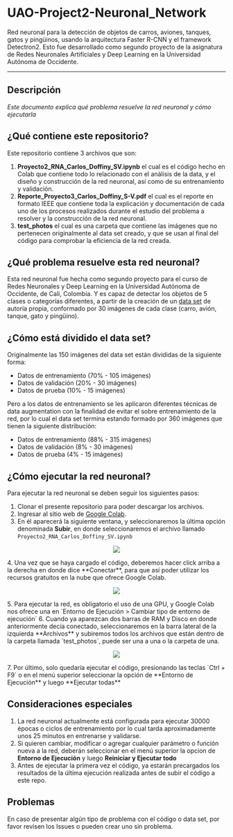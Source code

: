 # UAO-Project2-Neuronal_Network
Red neuronal para la detección de objetos de carros, aviones, tanques, gatos y pingüinos, usando la arquitectura Faster R-CNN y el framework Detectron2. Esto fue desarrollado como segundo proyecto de la asignatura de Redes Neuronales Artificiales y Deep Learning en la Universidad Autónoma de Occidente.

****

## Descripción
_Este documento explica qué problema resuelve la red neuronal y cómo ejecutarla_

## ¿Qué contiene este repositorio?
Este repositorio contiene 3 archivos que son:

1. **Proyecto2_RNA_Carlos_Doffiny_SV.ipynb** el cual es el código hecho en Colab que contiene todo lo relacionado con el análisis de la data, y el diseño y construcción de la red neuronal, así como de su entrenamiento y validación.
2. **Reporte_Proyecto3_Carlos_Doffiny_S-V.pdf** el cual es el reporte en formato IEEE que contiene toda la explicación y documentación de cada uno de los procesos realizados durante el estudio del problema a resolver y la construcción de la red neuronal.
3. **test_photos** el cual es una carpeta que contiene las imágenes que no pertenecen originalmente al data set creado, y que se usan al final del código para comprobar la eficiencia de la red creada.

## ¿Qué problema resuelve esta red neuronal?
Esta red neuronal fue hecha como segundo proyecto para el curso de Redes Neuronales y Deep Learning en la Universidad Autónoma de Occidente, de Cali, Colombia. Y es capaz de detectar los objetos de 5 clases o categorías diferentes, a partir de la creación de un [data set](https://app.roboflow.com/carlos-doffiny-s-v/proyecto2_rna_carlos_doffiny_sv/1) de autoría propia, conformado por 30 imágenes de cada clase (carro, avión, tanque, gato y pingüino).

## ¿Cómo está dividido el data set?
Originalmente las 150 imágenes del data set están divididas de la siguiente forma: 
*   Datos de entrenamiento (70% - 105 imágenes)
*   Datos de validación (20% - 30 imágenes)
*   Datos de prueba (10% - 15 imágenes)

Pero a los datos de entrenamiento se les aplicaron diferentes técnicas de data augmentation con la finalidad de evitar el sobre entrenamiento de la red, por lo cual el data set termina estando formado por 360 imágenes que tienen la siguiente distribución:
*   Datos de entrenamiento (88% - 315 imágenes)
*   Datos de validación (8% - 30 imágenes)
*   Datos de prueba (4% - 15 imágenes)

## ¿Cómo ejecutar la red neuronal?
Para ejecutar la red neuronal se deben seguir los siguientes pasos:
1. Clonar el presente repositorio para poder descargar los archivos.
2. Ingresar al sitio web de [Google Colab](https://colab.research.google.com/).
3. En él aparecerá la siguiente ventana, y seleccionaremos la última opción denominada **Subir**, en donde seleccionaremos el archivo llamado `Proyecto2_RNA_Carlos_Doffiny_SV.ipynb`  
<p align="center"><img src="https://i.imgur.com/LJ5tLin.png"/></p> 
4. Una vez que se haya cargado el código, deberemos hacer click arriba a la derecha en donde dice **Conectar**, para que así poder utilizar los recursos gratuitos en la nube que ofrece Google Colab. 
<p align="center"><img src="https://i.imgur.com/zOuZjuf.png"/></p> 
5. Para ejecutar la red, es obligatorio el uso de una GPU, y Google Colab nos ofrece una en `Entorno de Ejecución > Cambiar tipo de entorno de ejecución`
6. Cuando ya aparezcan dos barras de RAM y Disco en donde anteriormente decía conectado,  seleccionaremos en la barra lateral de la izquierda **Archivos** y subiremos todos los archivos que están dentro de la carpeta llamada `test_photos`, puede ser una a una o la carpeta de una. 
<p align="center"><img src="https://i.imgur.com/C6pUBC6.png"/></p> 
7. Por último, solo quedaría ejecutar el código, presionando las teclas `Ctrl + F9` o en el menú superior seleccionar la opción de **Entorno de Ejecución** y luego **Ejecutar todas**

## Consideraciones especiales

1. La red neuronal actualmente está configurada para ejecutar 30000 épocas o ciclos de entrenamiento por lo cual tarda aproximadamente unos 25 minutos en entrenarse y validarse.
2. Si quieren cambiar, modificar o agregar cualquier parámetro o función nueva a la red, deberán seleccionar en el menú superior la opcion de **Entorno de Ejecución** y luego **Reiniciar y Ejecutar todo**
3. Antes de ejecutar la primera vez el código, ya estarán precargados los resultados de la última ejecución realizada antes de subir el código a este repo.

## Problemas
En caso de presentar algún tipo de problema con el código o data set, por favor revisen los Issues o pueden crear uno sin problema.



